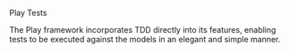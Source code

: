 Play Tests

The Play framework incorporates TDD directly into its features, enabling tests to be executed against the models in an elegant and simple manner.